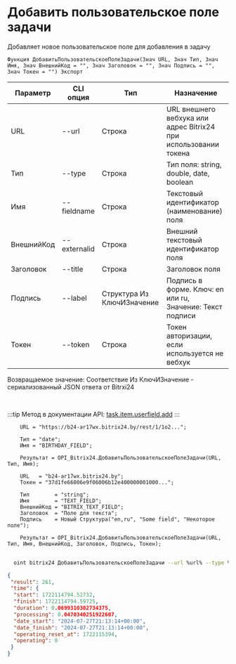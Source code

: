 ﻿---
sidebar_position: 2
---

# Добавить пользовательское поле задачи
 Добавляет новое пользовательское поле для добавления в задачу



`Функция ДобавитьПользовательскоеПолеЗадачи(Знач URL, Знач Тип, Знач Имя, Знач ВнешнийКод = "", Знач Заголовок = "", Знач Подпись = "", Знач Токен = "") Экспорт`

  | Параметр | CLI опция | Тип | Назначение |
  |-|-|-|-|
  | URL | --url | Строка | URL внешнего вебхука или адрес Bitrix24 при использовании токена |
  | Тип | --type | Строка | Тип поля: string, double, date, boolean |
  | Имя | --fieldname | Строка | Текстовый идентификатор (наименование) поля |
  | ВнешнийКод | --externalid | Строка | Внешний текстовый идентификатор поля |
  | Заголовок | --title | Строка | Заголовок поля |
  | Подпись | --label | Структура Из КлючИЗначение | Подпись в форме. Ключ: en или ru, Значение: Текст подписи |
  | Токен | --token | Строка | Токен авторизации, если используется не вебхук |

  
  Возвращаемое значение:   Соответствие Из КлючИЗначение - сериализованный JSON ответа от Bitrxi24

<br/>

:::tip
Метод в документации API: [task.item.userfield.add](https://dev.1c-bitrix.ru/rest_help/tasks/task/userfield/add.php)
:::
<br/>


```bsl title="Пример кода"
    URL = "https://b24-ar17wx.bitrix24.by/rest/1/1o2...";

    Тип = "date";
    Имя = "BIRTHDAY_FIELD";

    Результат = OPI_Bitrix24.ДобавитьПользовательскоеПолеЗадачи(URL, Тип, Имя);

    URL   = "b24-ar17wx.bitrix24.by";
    Токен = "37d1fe66006e9f06006b12e400000001000...";

    Тип        = "string";
    Имя        = "TEXT_FIELD";
    ВнешнийКод = "BITRIX_TEXT_FIELD";
    Заголовок  = "Поле для текста";
    Подпись    = Новый Структура("en,ru", "Some field", "Некоторое поле");

    Результат = OPI_Bitrix24.ДобавитьПользовательскоеПолеЗадачи(URL, Тип, Имя, ВнешнийКод, Заголовок, Подпись, Токен);
```



```sh title="Пример команды CLI"
    
  oint bitrix24 ДобавитьПользовательскоеПолеЗадачи --url %url% --type %type% --fieldname %fieldname% --externalid %externalid% --title %title% --label %label% --token %token%

```

```json title="Результат"
{
 "result": 261,
 "time": {
  "start": 1722114794.52732,
  "finish": 1722114794.59725,
  "duration": 0.0699310302734375,
  "processing": 0.0470340251922607,
  "date_start": "2024-07-27T21:13:14+00:00",
  "date_finish": "2024-07-27T21:13:14+00:00",
  "operating_reset_at": 1722115394,
  "operating": 0
 }
}
```

